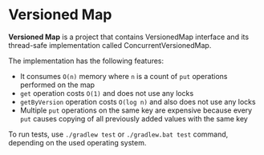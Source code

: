 # Versioned Map
**Versioned Map** is a project that contains VersionedMap interface and its thread-safe implementation called 
ConcurrentVersionedMap.

The implementation has the following features:
* It consumes `O(n)` memory where `n` is a count of `put` operations performed on the map
* `get` operation costs `O(1)` and does not use any locks
* `getByVersion` operation costs `O(log n)` and also does not use any locks
* Multiple `put` operations on the same key are expensive because every `put` 
causes copying of all previously added values with the same key

To run tests, use `./gradlew test` or `./gradlew.bat test` command, depending on the used operating system.